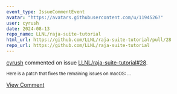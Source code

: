 ```yaml
---
event_type: IssueCommentEvent
avatar: "https://avatars.githubusercontent.com/u/1194526?"
user: cyrush
date: 2024-08-13
repo_name: LLNL/raja-suite-tutorial
html_url: https://github.com/LLNL/raja-suite-tutorial/pull/28
repo_url: https://github.com/LLNL/raja-suite-tutorial
---
```


<a href='https://github.com/cyrush' target='_blank'>cyrush</a> commented on issue <a href='https://github.com/LLNL/raja-suite-tutorial/pull/28' target='_blank'>LLNL/raja-suite-tutorial#28</a>.

<small>Here is a patch that fixes the remaining issues on macOS:...</small>

<a href='https://github.com/LLNL/raja-suite-tutorial/pull/28' target='_blank'>View Comment</a>
